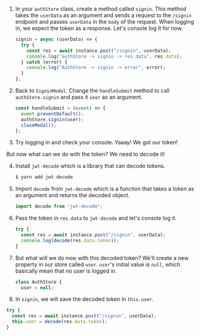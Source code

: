 1. In your `authStore` class, create a method called `signin`. This method takes the `userData` as an argument and sends a request to the `/signin` endpoint and passes `userData` in the `body` of the request. When logging in, we expect the token as a response. Let's console log it for now.

   ```javascript
   signin = async (userData) => {
     try {
       const res = await instance.post("/signin", userData);
       console.log("authStore -> signin -> res.data", res.data);
     } catch (error) {
       console.log("AuthStore -> signin -> error", error);
     }
   };
   ```

2. Back to `SigninModal`. Change the `handleSubmit` method to call `authStore.signin` and pass it `user` as an argument.

   ```javascript
   const handleSubmit = (event) => {
     event.preventDefault();
     authStore.signin(user);
     closeModal();
   };
   ```

3. Try logging in and check your console. Yaaay! We got our token!

But now what can we do with the token? We need to decode it!

4. Install `jwt-decode` which is a library that can decode tokens.

   ```javascript
   $ yarn add jwt-decode
   ```

5. Import `decode` from `jwt-decode` which is a function that takes a token as an argument and returns the decoded object.

   ```javascript
   import decode from "jwt-decode";
   ```

6. Pass the token in `res.data` to `jwt-decode` and let's console log it.

   ```javascript
   try {
     const res = await instance.post("/signin", userData);
     console.log(decode(res.data.token));
   }
   ```

7. But what will we do now with this decoded token? We'll create a new property in our store called `user`. `user`'s initial value is `null`, which basically mean that no user is logged in.

   ```javascript
   class AuthStore {
     user = null;
   ```

8. In `signin`, we will save the decoded token in `this.user`.

```javascript
try {
  const res = await instance.post("/signin", userData);
  this.user = decode(res.data.token);
}
```

